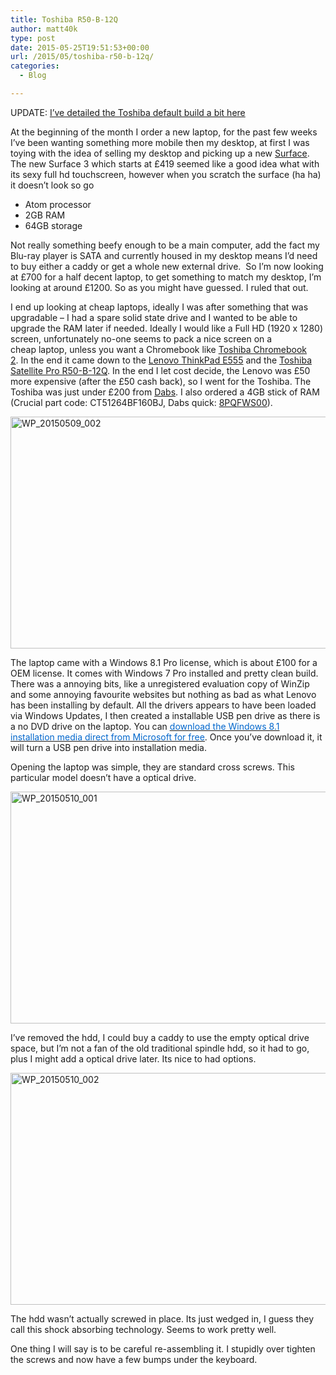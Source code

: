 ```yaml
---
title: Toshiba R50-B-12Q
author: matt40k
type: post
date: 2015-05-25T19:51:53+00:00
url: /2015/05/toshiba-r50-b-12q/
categories:
  - Blog

---
```

UPDATE: <a href="//matt40k.uk/2015/05/toshiba-laptop-update/" target="_blank" rel="nofollow">I&#8217;ve detailed the Toshiba default build a bit here</a>

At the beginning of the month I order a new laptop, for the past few weeks I&#8217;ve been wanting something more mobile then my desktop, at first I was toying with the idea of selling my desktop and picking up a new <a href="http://www.microsoft.com/surface/en-gb" target="_blank" rel="nofollow">Surface</a>. The new Surface 3 which starts at £419 seemed like a good idea what with its sexy full hd touchscreen, however when you scratch the surface (ha ha) it doesn&#8217;t look so go

  * Atom processor
  * 2GB RAM
  * 64GB storage

Not really something beefy enough to be a main computer, add the fact my Blu-ray player is SATA and currently housed in my desktop means I&#8217;d need to buy either a caddy or get a whole new external drive.  So I&#8217;m now looking at £700 for a half decent laptop, to get something to match my desktop, I&#8217;m looking at around £1200. So as you might have guessed. I ruled that out.

I end up looking at cheap laptops, ideally I was after something that was upgradable &#8211; I had a spare solid state drive and I wanted to be able to upgrade the RAM later if needed. Ideally I would like a Full HD (1920 x 1280) screen, unfortunately no-one seems to pack a nice screen on a cheap laptop, unless you want a Chromebook like <a href="http://www.toshiba.co.uk/laptops/chromebook/chromebook-2/" target="_blank" rel="nofollow">Toshiba Chromebook 2</a>. In the end it came down to the <a href="http://shop.lenovo.com/gb/en/laptops/thinkpad/edge-series/e555/" target="_blank" rel="nofollow">Lenovo ThinkPad E555</a> and the <a href="http://www.toshiba.co.uk/laptops/satellite-pro/r50-b/satellite-pro-r50-b-12q/" target="_blank" rel="nofollow">Toshiba Satellite Pro R50-B-12Q</a>. In the end I let cost decide, the Lenovo was £50 more expensive (after the £50 cash back), so I went for the Toshiba. The Toshiba was just under £200 from <a href="http://www.dabs.com/" target="_blank" rel="nofollow">Dabs</a>. I also ordered a 4GB stick of RAM (Crucial part code: CT51264BF160BJ, Dabs quick: <span class="qlinks"><a href="https://www.dabs.com/products/crucial-4gb-ddr3-1600-mt-s--pc3-12800--8PQF.html" target="_blank" rel="nofollow">8PQFWS00</a>).</span>
  
<a href="//matt40k.uk/img/2015/05/WP_20150509_002.jpg" target="_blank" rel="nofollow"><img class="aligncenter wp-image-352 size-large" src="//matt40k.uk/img/2015/05/WP_20150509_002-1024x575.jpg" alt="WP_20150509_002" width="660" height="371" srcset="//matt40k.uk/img/2015/05/WP_20150509_002-1024x575.jpg 1024w, //matt40k.uk/img/2015/05/WP_20150509_002-300x168.jpg 300w, //matt40k.uk/img/2015/05/WP_20150509_002.jpg 1277w" sizes="(max-width: 660px) 100vw, 660px" /></a>

The laptop came with a Windows 8.1 Pro license, which is about £100 for a OEM license. It comes with Windows 7 Pro installed and pretty clean build. There was a annoying bits, like a unregistered evaluation copy of WinZip and some annoying favourite websites but nothing as bad as what Lenovo has been installing by default. All the drivers appears to have been loaded via Windows Updates, I then created a installable USB pen drive as there is a no DVD drive on the laptop. You can <a href="http://windows.microsoft.com/en-us/windows-8/create-reset-refresh-media" target="_blank" rel="nofollow"><u><span style="color: #0066cc;">download the Windows 8.1 installation media direct from Microsoft for free</span></u></a>. Once you&#8217;ve download it, it will turn a USB pen drive into installation media.

Opening the laptop was simple, they are standard cross screws. This particular model doesn&#8217;t have a optical drive.

<a href="//matt40k.uk/img/2015/05/WP_20150510_001.jpg" target="_blank" rel="nofollow"><img class="aligncenter wp-image-353 size-large" src="//matt40k.uk/img/2015/05/WP_20150510_001-1024x575.jpg" alt="WP_20150510_001" width="660" height="371" srcset="//matt40k.uk/img/2015/05/WP_20150510_001-1024x575.jpg 1024w, //matt40k.uk/img/2015/05/WP_20150510_001-300x168.jpg 300w, //matt40k.uk/img/2015/05/WP_20150510_001.jpg 1277w" sizes="(max-width: 660px) 100vw, 660px" /></a>

I&#8217;ve removed the hdd, I could buy a caddy to use the empty optical drive space, but I&#8217;m not a fan of the old traditional spindle hdd, so it had to go, plus I might add a optical drive later. Its nice to had options.

<a href="//matt40k.uk/img/2015/05/WP_20150510_002.jpg" target="_blank" rel="nofollow"><img class="aligncenter wp-image-354 size-large" src="//matt40k.uk/img/2015/05/WP_20150510_002-1024x575.jpg" alt="WP_20150510_002" width="660" height="371" srcset="//matt40k.uk/img/2015/05/WP_20150510_002-1024x575.jpg 1024w, //matt40k.uk/img/2015/05/WP_20150510_002-300x168.jpg 300w, //matt40k.uk/img/2015/05/WP_20150510_002.jpg 1277w" sizes="(max-width: 660px) 100vw, 660px" /></a>

The hdd wasn&#8217;t actually screwed in place. Its just wedged in, I guess they call this shock absorbing technology. Seems to work pretty well.

One thing I will say is to be careful re-assembling it. I stupidly over tighten the screws and now have a few bumps under the keyboard.
